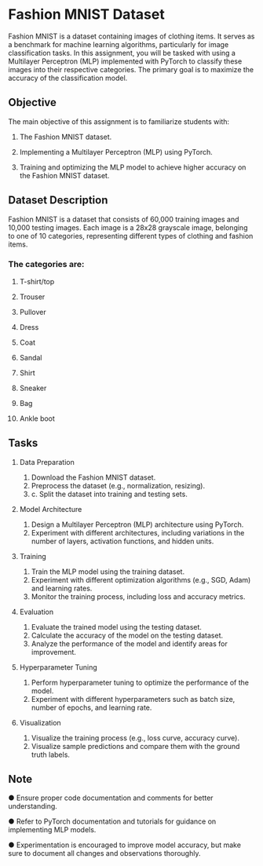 # Fashion MNIST Dataset

Fashion MNIST is a dataset containing images of clothing items. It serves as a benchmark for machine learning algorithms, particularly for image classification tasks. In this assignment, you will be tasked with using a Multilayer Perceptron (MLP) implemented with PyTorch to classify these images into their respective categories. The primary goal is to maximize the accuracy of the classification model.

## Objective

The main objective of this assignment is to familiarize students with:
1. The Fashion MNIST dataset.

2. Implementing a Multilayer Perceptron (MLP) using PyTorch.

3. Training and optimizing the MLP model to achieve higher accuracy on the Fashion MNIST dataset.

## Dataset Description

Fashion MNIST is a dataset that consists of 60,000 training images and 10,000 testing images. Each image is a 28x28 grayscale image, belonging to one of 10 categories, representing different types of clothing and fashion items.

### The categories are:

1. T-shirt/top

2. Trouser

3. Pullover

4. Dress

5. Coat

6. Sandal

7. Shirt

8. Sneaker

9. Bag

10. Ankle boot

## Tasks

1. Data Preparation

    1. Download the Fashion MNIST dataset.
    2. Preprocess the dataset (e.g., normalization, resizing). 
    3. c. Split the dataset into training and testing sets.


2. Model Architecture

    1. Design a Multilayer Perceptron (MLP) architecture using PyTorch.
    2. Experiment with different architectures, including variations in the number of layers, activation functions, and hidden units.


3. Training

    1. Train the MLP model using the training dataset.
    2. Experiment with different optimization algorithms (e.g., SGD, Adam) and learning rates. 
    3. Monitor the training process, including loss and accuracy metrics.


4. Evaluation

    1. Evaluate the trained model using the testing dataset.
    2. Calculate the accuracy of the model on the testing dataset. 
    3. Analyze the performance of the model and identify areas for improvement.


5. Hyperparameter Tuning

    1. Perform hyperparameter tuning to optimize the performance of the model.
    2. Experiment with different hyperparameters such as batch size, number of epochs, and learning rate.


6. Visualization

    1. Visualize the training process (e.g., loss curve, accuracy curve).
    2. Visualize sample predictions and compare them with the ground truth labels.


## Note

● Ensure proper code documentation and comments for better understanding.

● Refer to PyTorch documentation and tutorials for guidance on implementing MLP models.

● Experimentation is encouraged to improve model accuracy, but make sure to document all changes and observations thoroughly.
